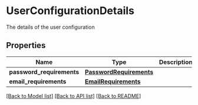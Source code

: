 # UserConfigurationDetails

The details of the user configuration

## Properties
Name | Type | Description | Notes
------------ | ------------- | ------------- | -------------
**password_requirements** | [**PasswordRequirements**](PasswordRequirements.md) |  | 
**email_requirements** | [**EmailRequirements**](EmailRequirements.md) |  | 

[[Back to Model list]](../README.md#documentation-for-models) [[Back to API list]](../README.md#documentation-for-api-endpoints) [[Back to README]](../README.md)


